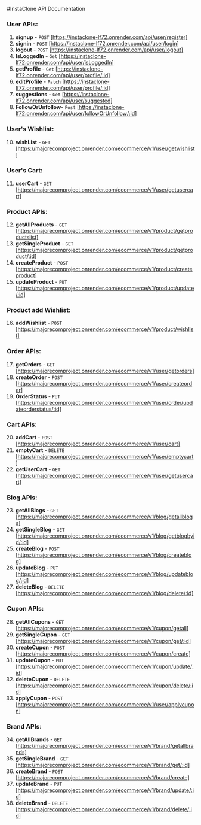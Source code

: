 #InstaClone API Documentation

### User APIs:
1. **signup** - `POST` [https://instaclone-lf72.onrender.com/api/user/register]
2. **signin** - `POST` [https://instaclone-lf72.onrender.com/api/user/login]
3. **logout** - `POST` [https://instaclone-lf72.onrender.com/api/user/logout]
4. **IsLoggedIn** - `Get` [https://instaclone-lf72.onrender.com/api/user/isLoggedIn]
5. **getProfile** - `Get` [https://instaclone-lf72.onrender.com/api/user/profile/:id]
6. **editProfile** - `Patch` [https://instaclone-lf72.onrender.com/api/user/profile/:id]
7. **suggestions** - `Get` [https://instaclone-lf72.onrender.com/api/user/suggested]
8. **FollowOrUnfollow**- `Post` [https://instaclone-lf72.onrender.com/api/user/followOrUnfollow/:id]

### User's Wishlist:
10. **wishList** - `GET` [https://majorecomproject.onrender.com/ecommerce/v1/user/getwishlist]

### User's Cart:
11. **userCart** - `GET` [https://majorecomproject.onrender.com/ecommerce/v1/user/getusercart]

### Product APIs:
12. **getAllProducts** - `GET` [https://majorecomproject.onrender.com/ecommerce/v1/product/getproductslist]
13. **getSingleProduct** - `GET` [https://majorecomproject.onrender.com/ecommerce/v1/product/getproduct/:id]
14. **createProduct** - `POST` [https://majorecomproject.onrender.com/ecommerce/v1/product/createproduct]
15. **updateProduct** - `PUT` [https://majorecomproject.onrender.com/ecommerce/v1/product/update/:id]

### Product add Wishlist:
16. **addWishlist** - `POST` [https://majorecomproject.onrender.com/ecommerce/v1/product/wishlist]

### Order APIs:
17. **getOrders** - `GET` [https://majorecomproject.onrender.com/ecommerce/v1/user/getorders]
18. **createOrder** - `POST` [https://majorecomproject.onrender.com/ecommerce/v1/user/createorder]
19. **OrderStatus** - `PUT` [https://majorecomproject.onrender.com/ecommerce/v1/user/order/updateorderstatus/:id]

### Cart APIs:
20. **addCart** - `POST` [https://majorecomproject.onrender.com/ecommerce/v1/user/cart]
21. **emptyCart** - `DELETE` [https://majorecomproject.onrender.com/ecommerce/v1/user/emptycart]
22. **getUserCart** - `GET` [https://majorecomproject.onrender.com/ecommerce/v1/user/getusercart]

### Blog APIs:
23. **getAllBlogs** - `GET` [https://majorecomproject.onrender.com/ecommerce/v1/blog/getallblogs]
24. **getSingleBlog** - `GET` [https://majorecomproject.onrender.com/ecommerce/v1/blog/getblogbyid/:id]
25. **createBlog** - `POST` [https://majorecomproject.onrender.com/ecommerce/v1/blog/createblog]
26. **updateBlog** - `PUT` [https://majorecomproject.onrender.com/ecommerce/v1/blog/updateblog/:id]
27. **deleteBlog** - `DELETE` [https://majorecomproject.onrender.com/ecommerce/v1/blog/delete/:id]

### Cupon APIs:
28. **getAllCupons** - `GET` [https://majorecomproject.onrender.com/ecommerce/v1/cupon/getall]
29. **getSingleCupon** - `GET` [https://majorecomproject.onrender.com/ecommerce/v1/cupon/get/:id]
30. **createCupon** - `POST` [https://majorecomproject.onrender.com/ecommerce/v1/cupon/create]
31. **updateCupon** - `PUT` [https://majorecomproject.onrender.com/ecommerce/v1/cupon/update/:id]
32. **deleteCupon** - `DELETE` [https://majorecomproject.onrender.com/ecommerce/v1/cupon/delete/:id]
33. **applyCupon** - `POST` [https://majorecomproject.onrender.com/ecommerce/v1/user/applycupon]

### Brand APIs:
34. **getAllBrands** - `GET` [https://majorecomproject.onrender.com/ecommerce/v1/brand/getallbrands]
35. **getSingleBrand** - `GET` [https://majorecomproject.onrender.com/ecommerce/v1/brand/get/:id]
36. **createBrand** - `POST` [https://majorecomproject.onrender.com/ecommerce/v1/brand/create]
37. **updateBrand** - `PUT` [https://majorecomproject.onrender.com/ecommerce/v1/brand/update/:id]
38. **deleteBrand** - `DELETE` [https://majorecomproject.onrender.com/ecommerce/v1/brand/delete/:id]
